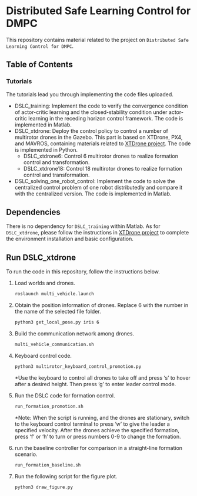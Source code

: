 

# Distributed Safe Learning Control for DMPC


This repository contains material related to the project on `Distributed Safe Learning Control for DMPC`.  

## Table of Contents

### Tutorials

The tutorials lead you through implementing the code files uploaded. 

* DSLC_training: Implement the code to verify the convergence condition of actor-critic learning and the closed-stability condition under actor-critic learning in the receding horizon control framework. The code is implemented in Matlab.
* DSLC_xtdrone: Deploy the control policy to control a number of multirotor drones in the Gazebo. This part is based on XTDrone, PX4, and MAVROS, containing materials related to  [XTDrone project](https://github.com/robin-shaun/XTDrone/blob/master). The code is implemented in Python. 
  * DSLC_xtdrone6: Control 6 multirotor drones to realize formation control and transformation.
  * DSLC_xtdrone18: Control 18 multirotor drones to realize formation control and transformation.
* DSLC_solving_one_robot_control: Implement the code to solve the centralized control problem of one robot distributedly and compare it with the centralized version. The code is implemented in Matlab.

## Dependencies

There is no dependency for `DSLC_training` within Matlab. As for `DSLC_xtdrone`, please follow the instructions in [XTDrone project](https://github.com/robin-shaun/XTDrone/blob/master) to complete the environment installation and basic configuration.

## Run DSLC_xtdrone

To run the code in this repository, follow the instructions below.

1. Load worlds and drones.
    ```bash
    roslaunch multi_vehicle.launch
      ```
   
3. Obtain the position information of drones. Replace 6 with the number in the name of the selected file folder.
    ```bash
    python3 get_local_pose.py iris 6
      ```
   
5. Build the communication network among drones.
    ```bash
    multi_vehicle_communication.sh
      ```
   
6. Keyboard control code.
    ```bash
    python3 multirotor_keyboard_control_promotion.py
      ```
    *Use the keyboard to control all drones to take off and press ‘s’ to hover after a desired height. Then press ‘g’ to enter leader control mode.
   
7. Run the DSLC code for formation control.
    ```bash
    run_formation_promotion.sh
      ```
   *Note: When the script is running, and the drones are stationary, switch to the keyboard control terminal to press ‘w’ to give the leader a specified velocity. After the drones achieve the specified formation, press ‘f’ or ‘h’ to turn or press numbers 0-9 to change the formation.

8. run the baseline controller for comparison  in a straight-line formation scenario.
    ```bash
    run_formation_baseline.sh
    ```
    
9. Run the following script for the figure plot.
    ```bash
    python3 draw_figure.py
    ```
